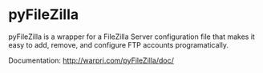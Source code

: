 pyFileZilla
===========

pyFileZilla is a wrapper for a FileZilla Server configuration file
that makes it easy to add, remove, and configure FTP accounts programatically.

Documentation: http://warpri.com/pyFileZilla/doc/
